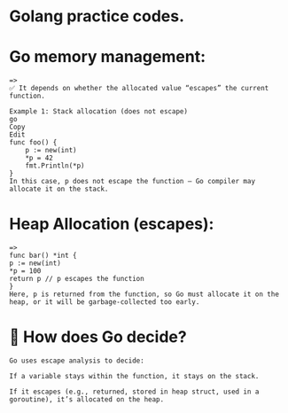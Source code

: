 # Golang practice codes.


# Go memory management:
    =>
    ✅ It depends on whether the allocated value “escapes” the current function.
    
    Example 1: Stack allocation (does not escape)
    go
    Copy
    Edit
    func foo() {
        p := new(int)
        *p = 42
        fmt.Println(*p)
    }
    In this case, p does not escape the function — Go compiler may allocate it on the stack.


# Heap Allocation (escapes):
    =>
    func bar() *int {
    p := new(int)
    *p = 100
    return p // p escapes the function
    }
    Here, p is returned from the function, so Go must allocate it on the heap, or it will be garbage-collected too early.



# 📘 How does Go decide?
    Go uses escape analysis to decide:
    
    If a variable stays within the function, it stays on the stack.
    
    If it escapes (e.g., returned, stored in heap struct, used in a goroutine), it’s allocated on the heap.
